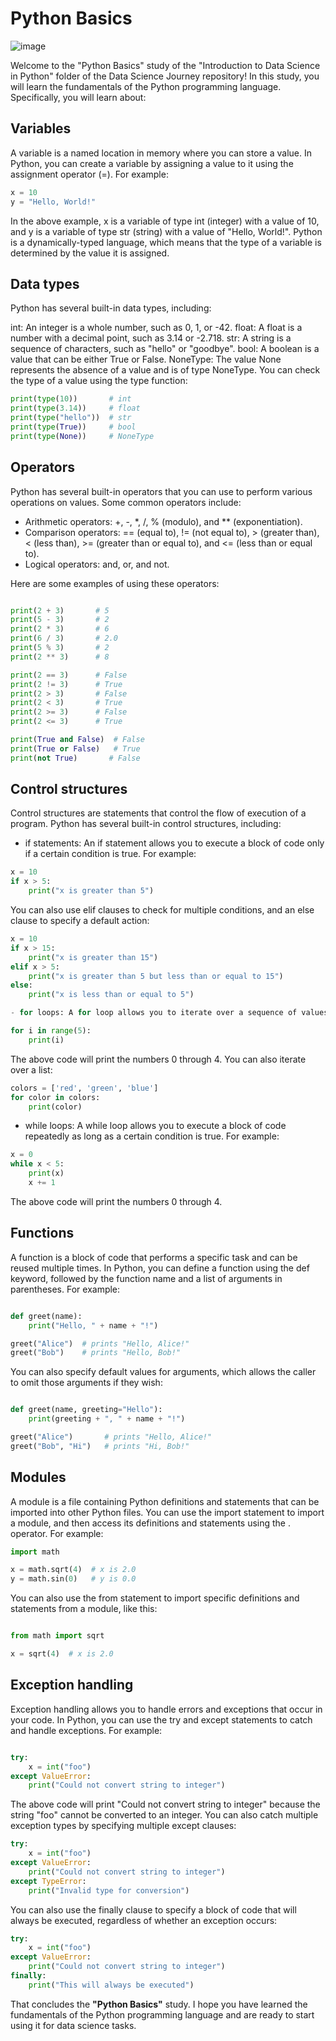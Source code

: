 # Python Basics
![image](https://github.com/fatihilhan42/Data_Science_Journey/assets/63750425/cf6e5e32-47c5-4d1f-b066-1bd1c1576430)


Welcome to the "Python Basics" study of the "Introduction to Data Science in Python" folder of the Data Science Journey repository! In this study, you will learn the fundamentals of the Python programming language. Specifically, you will learn about:

## Variables
A variable is a named location in memory where you can store a value. In Python, you can create a variable by assigning a value to it using the assignment operator (=). For example:

```Python
x = 10
y = "Hello, World!"
```

In the above example, x is a variable of type int (integer) with a value of 10, and y is a variable of type str (string) with a value of 
"Hello, World!". Python is a dynamically-typed language, which means that the type of a variable is determined by the value it is assigned.

## Data types
Python has several built-in data types, including:

int: An integer is a whole number, such as 0, 1, or -42.
float: A float is a number with a decimal point, such as 3.14 or -2.718.
str: A string is a sequence of characters, such as "hello" or "goodbye".
bool: A boolean is a value that can be either True or False.
NoneType: The value None represents the absence of a value and is of type NoneType.
You can check the type of a value using the type function:

```Python
print(type(10))       # int
print(type(3.14))     # float
print(type("hello"))  # str
print(type(True))     # bool
print(type(None))     # NoneType
```

## Operators
Python has several built-in operators that you can use to perform various operations on values. Some common operators include:

- Arithmetic operators: +, -, *, /, % (modulo), and ** (exponentiation).
- Comparison operators: == (equal to), != (not equal to), > (greater than), < (less than), >= (greater than or equal to), and <= (less than or equal to).
- Logical operators: and, or, and not.


Here are some examples of using these operators:
```Python

print(2 + 3)       # 5
print(5 - 3)       # 2
print(2 * 3)       # 6
print(6 / 3)       # 2.0
print(5 % 3)       # 2
print(2 ** 3)      # 8

print(2 == 3)      # False
print(2 != 3)      # True
print(2 > 3)       # False
print(2 < 3)       # True
print(2 >= 3)      # False
print(2 <= 3)      # True

print(True and False)  # False
print(True or False)   # True
print(not True)       # False
```
## Control structures

Control structures are statements that control the flow of execution of a program. Python has several built-in control structures, including:

- if statements: An if statement allows you to execute a block of code only if a certain condition is true. For example:

```Python
x = 10
if x > 5:
    print("x is greater than 5")
```

You can also use elif clauses to check for multiple conditions, and an else clause to specify a default action:

```Python
x = 10
if x > 15:
    print("x is greater than 15")
elif x > 5:
    print("x is greater than 5 but less than or equal to 15")
else:
    print("x is less than or equal to 5")

- for loops: A for loop allows you to iterate over a sequence of values, such as a list or a string. For example:

for i in range(5):
    print(i)
```
The above code will print the numbers 0 through 4. You can also iterate over a list:
```Python
colors = ['red', 'green', 'blue']
for color in colors:
    print(color)
```
- while loops: A while loop allows you to execute a block of code repeatedly as long as a certain condition is true. For example:

```Python
x = 0
while x < 5:
    print(x)
    x += 1
```
The above code will print the numbers 0 through 4.


## Functions

A function is a block of code that performs a specific task and can be reused multiple times. In Python, you can define a function using the def keyword, followed by the function name and a list of arguments in parentheses. For example:

```Python

def greet(name):
    print("Hello, " + name + "!")

greet("Alice")  # prints "Hello, Alice!"
greet("Bob")    # prints "Hello, Bob!"
```

You can also specify default values for arguments, which allows the caller to omit those arguments if they wish:

```Python

def greet(name, greeting="Hello"):
    print(greeting + ", " + name + "!")

greet("Alice")       # prints "Hello, Alice!"
greet("Bob", "Hi")   # prints "Hi, Bob!"
```

## Modules

A module is a file containing Python definitions and statements that can be imported into other Python files. You can use the import statement to import a module, and then access its definitions and statements using the . operator. For example:

```Python
import math

x = math.sqrt(4)  # x is 2.0
y = math.sin(0)   # y is 0.0
```

You can also use the from statement to import specific definitions and statements from a module, like this:

```Python

from math import sqrt

x = sqrt(4)  # x is 2.0
```


## Exception handling

Exception handling allows you to handle errors and exceptions that occur in your code. In Python, you can use the try and except statements to catch and handle exceptions. For example:


```Python

try:
    x = int("foo")
except ValueError:
    print("Could not convert string to integer")
```

The above code will print "Could not convert string to integer" because the string "foo" cannot be converted to an integer. You can also catch multiple exception types by specifying multiple except clauses:

```Python
try:
    x = int("foo")
except ValueError:
    print("Could not convert string to integer")
except TypeError:
    print("Invalid type for conversion")
```

You can also use the finally clause to specify a block of code that will always be executed, regardless of whether an exception occurs:

```Python
try:
    x = int("foo")
except ValueError:
    print("Could not convert string to integer")
finally:
    print("This will always be executed")
```

That concludes the **"Python Basics"** study. 
I hope you have learned the fundamentals of the Python programming language and are ready to start using it for data science tasks.



